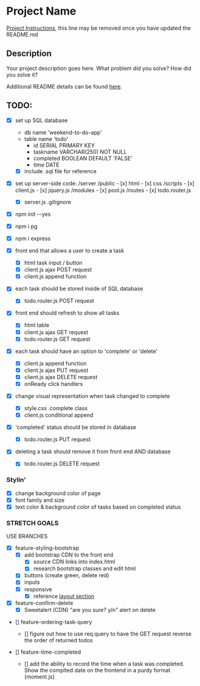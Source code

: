 # Project Name

[Project Instructions](./INSTRUCTIONS.md), this line may be removed once you have updated the README.md

## Description

Your project description goes here. What problem did you solve? How did you solve it?

Additional README details can be found [here](https://github.com/PrimeAcademy/readme-template/blob/master/README.md).

## TODO:
- [x] set up SQL database
    - db name 'weekend-to-do-app'
    - table name 'todo'
        - id SERIAL PRIMARY KEY
        - taskname VARCHAR(250) NOT NULL
        - completed BOOLEAN DEFAULT 'FALSE'
        - time DATE
    - [x] include .sql file for reference

- [x] set up server-side code:
    /server
        /public
        - [x] html
        - [x] css
            /scripts
            - [x] client.js
            - [x] jquery.js
        /modules
        - [x] pool.js
        /routes
        - [x] todo.router.js
    - [x] server.js
    .gitignore
- [x] npm init --yes
- [x] npm i pg
- [x] npm i express

- [x] front end that allows a user to create a task
    - [x] html task input / button
    - [x] client.js ajax POST request
    - [x] client.js append function

- [x] each task should be stored inside of SQL database
    - [x] todo.router.js POST request

- [x] front end should refresh to show all tasks
    - [x] html table
    - [x] client.js ajax GET request
    - [x] todo.router.js GET request

- [x] each task should have an option to 'complete' or 'delete'
    - [x] client.js append function
    - [x] client.js ajax PUT request
    - [x] client.js ajax DELETE request
    - [x] onReady click handlers

- [x] change visual representation when task changed to complete
    - [x] style.css .complete class
    - [x] client.js conditional append

- [x] 'completed' status should be stored in database
    - [x] todo.router.js PUT request

- [x] deleting a task should remove it from front end AND database
    - [x] todo.router.js DELETE request

### Stylin'

- [x] change background color of page
- [x] font family and size
- [x] text color & background color of tasks based on completed status

### STRETCH GOALS

USE BRANCHES

- [x] feature-styling-bootstrap
    - [x] add bootstrap CDN to the front end
        - [x] source CDN links into index.html
        - [x] research bootstrap classes and edit html
    - [x] buttons (create green, delete red)
    - [x] inputs
    - [x] responsive
        - [x] reference [layout section](https://getbootstrap.com/docs/4.1/layout/overview/)

- [x] feature-confirm-delete
    - [x] Sweetalert (CDN) "are you sure? y/n" alert on delete

- [] feature-ordering-task-query
    - [] figure out how to use req.query to have the GET request reverse the order of returned todos

- [] feature-time-completed
    - [] add the ability to record the time when a task was completed. Show the complted date on the frontend in a purdy format (moment.js)